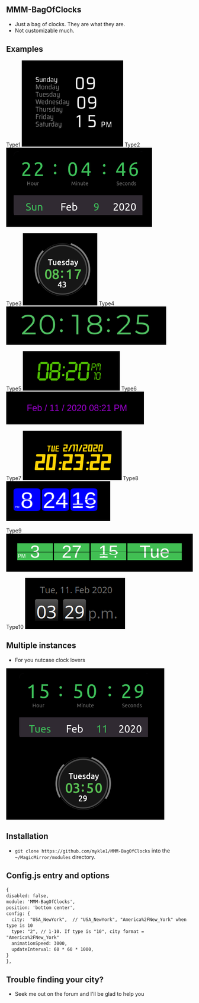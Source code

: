 ## MMM-BagOfClocks

* Just a bag of clocks. They are what they are.
* Not customizable much.

## Examples

Type1 ![](images/1.png) Type2 ![](images/2.png)

Type3 ![](images/3.png) Type4 ![](images/4.png)

Type5 ![](images/5.png) Type6 ![](images/6.png)

Type7 ![](images/7.png) Type8 ![](images/8.png)

Type9 ![](images/9.png)

Type10 ![](images/10.png)

## Multiple instances

* For you nutcase clock lovers

![](images/11.png)


## Installation

* `git clone https://github.com/mykle1/MMM-BagOfClocks` into the `~/MagicMirror/modules` directory.

## Config.js entry and options

```
{
disabled: false,
module: 'MMM-BagOfClocks',
position: 'bottom center',
config: {
  city:  "USA_NewYork",  // "USA_NewYork", "America%2FNew_York" when type is 10
  type: "2", // 1-10. If type is "10", city format = "America%2FNew_York"
  animationSpeed: 3000,
  updateInterval: 60 * 60 * 1000,
}
},
```

## Trouble finding your city?

* Seek me out on the forum and I'll be glad to help you
